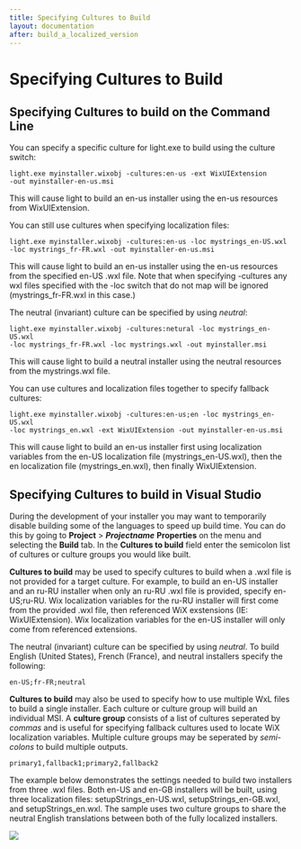 ```yaml
---
title: Specifying Cultures to Build
layout: documentation
after: build_a_localized_version
---
```

# Specifying Cultures to Build
## Specifying Cultures to build on the Command Line
You can specify a specific culture for light.exe to build using the culture switch:

    light.exe myinstaller.wixobj -cultures:en-us -ext WixUIExtension 
    -out myinstaller-en-us.msi

This will cause light to build an en-us installer using the en-us resources from
WixUIExtension.

You can still use cultures when specifying localization files:

    light.exe myinstaller.wixobj -cultures:en-us -loc mystrings_en-US.wxl 
    -loc mystrings_fr-FR.wxl -out myinstaller-en-us.msi

This will cause light to build an en-us installer using the en-us resources from
the specified en-US .wxl file. Note that when specifying -cultures any wxl files
specified with the -loc switch that do not map will be ignored (mystrings\_fr-FR.wxl
in this case.)

The neutral (invariant) culture can be specified by using *neutral*:

    light.exe myinstaller.wixobj -cultures:netural -loc mystrings_en-US.wxl 
    -loc mystrings_fr-FR.wxl -loc mystrings.wxl -out myinstaller.msi

This will cause light to build a neutral installer using the neutral resources from
the mystrings.wxl file. 

You can use cultures and localization files together to specify fallback cultures:

    light.exe myinstaller.wixobj -cultures:en-us;en -loc mystrings_en-US.wxl 
    -loc mystrings_en.wxl -ext WixUIExtension -out myinstaller-en-us.msi

This will cause light to build an en-us installer first using localization variables
from the en-US localization file (mystrings\_en-US.wxl), then the en localization
file (mystrings\_en.wxl), then finally WixUIExtension.

## Specifying Cultures to build in Visual Studio
During the development of your installer you may want to temporarily disable building
some of the languages to speed up build time. You can do this by going to
**Project** > <em><strong>Projectname</strong></em> **Properties** on the menu
and selecting the <strong>Build</strong> tab. In the **Cultures to build**
field enter the semicolon list of cultures or culture groups you would like built.

**Cultures to build** may be used to specify cultures to build when
a .wxl file is not provided for a target culture. For example, to build an en-US
installer and an ru-RU installer when only an ru-RU .wxl file is provided, specify
en-US;ru-RU. Wix localization variables for the ru-RU installer will first come
from the provided .wxl file, then referenced WiX exstensions (IE: WixUIExtension).
Wix localization variables for the en-US installer will only come from referenced
extensions.

The neutral (invariant) culture can be specified by using *neutral*. 
To build English (United States), French (France), and neutral installers specify 
the following:

    en-US;fr-FR;neutral

**Cultures to build** may also be used to specify how to use multiple
WxL files to build a single installer. Each culture or culture group will build
an individual MSI. A **culture group** consists of a list of cultures
seperated by *commas* and is useful for specifying fallback cultures used to locate
WiX localization variables.  Multiple culture groups may be seperated by *semi-colons*
to build multiple outputs.

    primary1,fallback1;primary2,fallback2

The example below demonstrates the settings needed to build two installers from
three .wxl files. Both en-US and en-GB installers will be built, using three localization
files: setupStrings\_en-US.wxl, setupStrings\_en-GB.wxl, and setupStrings\_en.wxl.
The sample uses two culture groups to share the neutral English translations between
both of the fully localized installers.

![](~/content/build_a_localized_version_votive_culture_fallback.jpg)
